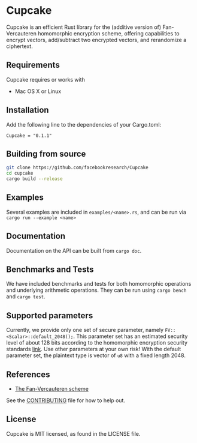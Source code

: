 # Cupcake

Cupcake is an efficient Rust library for the (additive version of) Fan-Vercauteren homomorphic encryption scheme, offering capabilities to
encrypt vectors, add/subtract two encrypted vectors, and rerandomize a ciphertext.


## Requirements
Cupcake requires or works with
* Mac OS X or Linux

## Installation
Add the following line to the dependencies of your Cargo.toml:
```
Cupcake = "0.1.1"
```

## Building from source

```bash
git clone https://github.com/facebookresearch/Cupcake
cd cupcake
cargo build --release
```

## Examples

Several examples are included in `examples/<name>.rs`, and can be run via
`cargo run --example <name>`

## Documentation

Documentation on the API can be built from `cargo doc`.

## Benchmarks and Tests

We have included benchmarks and tests for both homomorphic operations and underlying arithmetic operations. They can be run using `cargo bench` and `cargo test`.

## Supported parameters

Currently, we provide only one set of secure parameter, namely `FV::<Scalar>::default_2048();`. This parameter set has an estimated security level of about 128 bits according
to the homomorphic encryption security standards [link](http://homomorphicencryption.org/wp-content/uploads/2018/11/HomomorphicEncryptionStandardv1.1.pdf). Use other parameters at your own risk! With the default parameter set, the plaintext type is vector of `u8` with a fixed length 2048.


## References

- [The Fan-Vercauteren scheme](http://citeseerx.ist.psu.edu/viewdoc/download?doi=10.1.1.400.6346&rep=rep1&type=pdf)

See the [CONTRIBUTING](CONTRIBUTING.md) file for how to help out.

## License
Cupcake is MIT licensed, as found in the LICENSE file.
